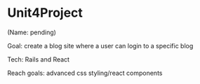 # Unit4Project

(Name: pending)

Goal: create a blog site where a user can login to a specific blog

Tech: Rails and React 

Reach goals: advanced css styling/react components





